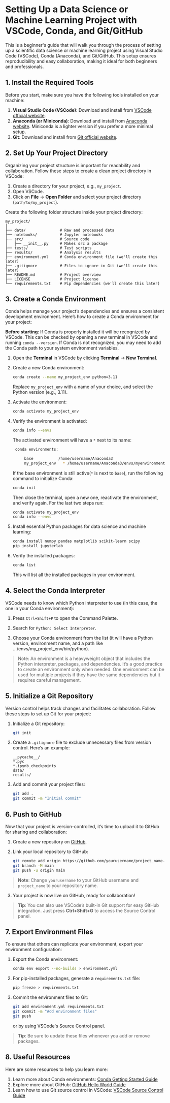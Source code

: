 # Setting Up a Data Science or Machine Learning Project with VSCode, Conda, and Git/GitHub

This is a beginner's guide that will walk you through the process of setting up a scientific data science or machine learning project using Visual Studio Code (VSCode), Conda (Anaconda), and Git/GitHub. This setup ensures reproducibility and easy collaboration, making it ideal for both beginners and professionals.


## **1. Install the Required Tools**

Before you start, make sure you have the following tools installed on your machine:

1. **Visual Studio Code (VSCode)**: Download and install from [VSCode official website](https://code.visualstudio.com/).
2. **Anaconda (or Miniconda)**: Download and install from [Anaconda website](https://www.anaconda.com/). Miniconda is a lighter version if you prefer a more minimal setup.
3. **Git**: Download and install from [Git official website](https://git-scm.com/).


## **2. Set Up Your Project Directory**

Organizing your project structure is important for readability and collaboration. Follow these steps to create a clean project directory in VSCode:

1. Create a directory for your project, e.g., `my_project`.
2. Open VSCode.
3. Click on **File** -> **Open Folder** and select your project directory (`path/to/my_project`).

Create the following folder structure inside your project directory:

```
my_project/
│
├── data/               # Raw and processed data
├── notebooks/          # Jupyter notebooks
├── src/                # Source code
│   ├── __init__.py     # Makes src a package
├── tests/              # Test scripts
├── results/            # Analysis results
├── environment.yml     # Conda environment file (we'll create this later)
├── .gitignore          # Files to ignore in Git (we'll create this later)
├── README.md           # Project overview
├── LICENSE             # Project license
└── requirements.txt    # Pip dependencies (we'll create this later)
```


## **3. Create a Conda Environment**

Conda helps manage your project’s dependencies and ensures a consistent development environment. Here’s how to create a Conda environment for your project:

**Before starting**: If Conda is properly installed it will be recognized by VSCode. This can be checked by opening a new terminal in VSCode and running `conda --version`. If Conda is not recognized, you may need to add the Conda path to your system environment variables.

1. Open the **Terminal** in VSCode by clicking **Terminal** -> **New Terminal**.
2. Create a new Conda environment:

   ```bash
   conda create --name my_project_env python=3.11
   ```

   Replace `my_project_env` with a name of your choice, and select the Python version (e.g., 3.11).

3. Activate the environment:

   ```bash
   conda activate my_project_env
   ```

4. Verify the environment is activated:

   ```bash
   conda info --envs
   ```

   The activated environment will have a `*` next to its name:

   ```bash
    conda environments:

        base           /home/username/Anaconda3
        my_project_env   * /home/username/Anaconda3/envs/myenvironment
   ```
   
   If the base environment is still active(`*` is next to `base`), run the following command to initialize Conda:

   ```bash
   conda init
   ```

   Then close the terminal, open a new one, reactivate the environment, and verify again. For the last two steps run:

    ```bash
    conda activate my_project_env
    conda info --envs
    ```

5. Install essential Python packages for data science and machine learning:

   ```bash
   conda install numpy pandas matplotlib scikit-learn scipy
   pip install jupyterlab
   ```

6. Verify the installed packages:

   ```bash
   conda list
   ```

   This will list all the installed packages in your environment.


## **4. Select the Conda Interpreter**

VSCode needs to know which Python interpreter to use (in this case, the one in your Conda environment):

1. Press `Ctrl+Shift+P` to open the Command Palette.

2. Search for `Python: Select Interpreter`.

3. Choose your Conda environment from the list (it will have a Python version, environment name, and a path like .../envs/my_project_env/bin/python).

> Note: An environment is a heavyweight object that includes the Python interpreter, packages, and dependencies. It’s a good practice to create an environment only when needed. One environment can be used for multiple projects if they have the same dependencies but it requires careful management.


## **5. Initialize a Git Repository**

Version control helps track changes and facilitates collaboration. Follow these steps to set up Git for your project:

1. Initialize a Git repository:

   ```bash
   git init
   ```

2. Create a `.gitignore` file to exclude unnecessary files from version control. Here’s an example:

   ```
   __pycache__/
   *.pyc
   *.ipynb_checkpoints
   data/
   results/
   ```

3. Add and commit your project files:

   ```bash
   git add .
   git commit -m "Initial commit"
   ```


## **6. Push to GitHub**

Now that your project is version-controlled, it’s time to upload it to GitHub for sharing and collaboration:

1. Create a new repository on [GitHub](https://github.com/).
2. Link your local repository to GitHub:

   ```bash
   git remote add origin https://github.com/yourusername/project_name.git
   git branch -M main
   git push -u origin main
   ```

> **Note**: Change `yourusername` to your GitHub username and `project_name` to your repository name.

3. Your project is now live on GitHub, ready for collaboration!

> **Tip**: You can also use VSCode’s built-in Git support for easy GitHub integration. Just press **Ctrl+Shift+G** to access the Source Control panel.


## **7. Export Environment Files**

To ensure that others can replicate your environment, export your environment configuration:

1. Export the Conda environment:

   ```bash
   conda env export --no-builds > environment.yml
   ```

2. For pip-installed packages, generate a `requirements.txt` file:

   ```bash
   pip freeze > requirements.txt
   ```

3. Commit the environment files to Git:

   ```bash
   git add environment.yml requirements.txt
   git commit -m "Add environment files"
   git push
   ```
    or by using VSCode's Source Control panel.

> **Tip**: Be sure to update these files whenever you add or remove packages.


## **8. Useful Resources**

Here are some resources to help you learn more:

1. Learn more about Conda environments: [Conda Getting Started Guide](https://docs.conda.io/projects/conda/en/latest/user-guide/getting-started.html)
2. Explore more about GitHub: [GitHub Hello World Guide](https://docs.github.com/en/get-started/start-your-journey/hello-world)
3. Learn how to use Git source control in VSCode: [VSCode Source Control Guide](https://code.visualstudio.com/docs/sourcecontrol/overview)